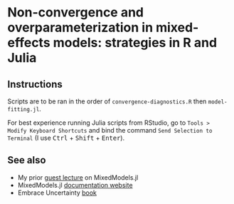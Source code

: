 # Non-convergence and overparameterization in mixed-effects models: strategies in R and Julia

## Instructions

Scripts are to be ran in the order of `convergence-diagnostics.R` then `model-fitting.jl`.

For best experience running Julia scripts from RStudio, go to `Tools > Modify Keyboard Shortcuts` and bind the command `Send Selection to Terminal` (I use <kbd>Ctrl</kbd> + <kbd>Shift</kbd> + <kbd>Enter</kbd>).

## See also

- My prior [guest lecture](https://github.com/yjunechoe/ling5620-julia-demo) on MixedModels.jl
- MixedModels.jl [documentation website](https://juliastats.org/MixedModels.jl/stable/)
- Embrace Uncertainty [book](https://embraceuncertaintybook.com/)
